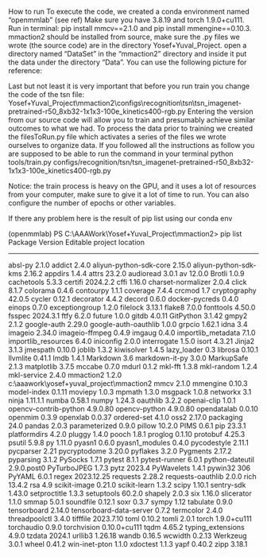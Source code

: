 
How to run
To execute the code, we created a conda environment named “openmmlab” (see ref)
Make sure you have 3.8.19 and torch 1.9.0+cu111. Run in terminal: pip install mmcv==2.1.0 and pip install mmengine==0.10.3.
mmaction2 should be installed from source, make sure the .py files we wrote (the source code) are in the directory Yosef+Yuval_Project.
open a directory named “DataSet” in the “mmaction2” directory and inside it put the data under the directory “Data”. You can use the following picture for reference:


Last but not least it is very important that before you run train you change the code of the tsn file: Yosef+Yuval_Project\mmaction2\configs\recognition\tsn\tsn_imagenet-pretrained-r50_8xb32-1x1x3-100e_kinetics400-rgb.py
Entering the version from our source code will allow you to train and presumably achieve similar outcomes to what we had.
To process the data prior to training we created the filesToRun.py file which activates a series of the files we wrote ourselves to organize data.
If you followed all the instructions as follow you are supposed to be able to run the command in your terminal
python tools/train.py configs/recognition/tsn/tsn_imagenet-pretrained-r50_8xb32-1x1x3-100e_kinetics400-rgb.py

Notice: the train process is heavy on the GPU, and it uses a lot of resources from your computer, make sure to give it a lot of time to run.
You can also configure the number of epochs or other variables.

If there any problem here is the result of pip list using our conda env

(openmmlab) PS C:\AAAWork\Yosef+Yuval_Project\mmaction2> pip list
Package                 Version      Editable project location
----------------------- ------------ ----------------------------------------
absl-py                 2.1.0
addict                  2.4.0
aliyun-python-sdk-core  2.15.0
aliyun-python-sdk-kms   2.16.2
appdirs                 1.4.4
attrs                   23.2.0
audioread               3.0.1
av                      12.0.0
Brotli                  1.0.9
cachetools              5.3.3
certifi                 2024.2.2
cffi                    1.16.0
charset-normalizer      2.0.4
click                   8.1.7
colorama                0.4.6
contourpy               1.1.1
coverage                7.4.4
crcmod                  1.7
cryptography            42.0.5
cycler                  0.12.1
decorator               4.4.2
decord                  0.6.0
docker-pycreds          0.4.0
einops                  0.7.0
exceptiongroup          1.2.0
filelock                3.13.1
flake8                  7.0.0
fonttools               4.50.0
fsspec                  2024.3.1
ftfy                    6.2.0
future                  1.0.0
gitdb                   4.0.11
GitPython               3.1.42
gmpy2                   2.1.2
google-auth             2.29.0
google-auth-oauthlib    1.0.0
grpcio                  1.62.1
idna                    3.4
imageio                 2.34.0
imageio-ffmpeg          0.4.9
imgaug                  0.4.0
importlib_metadata      7.1.0
importlib_resources     6.4.0
iniconfig               2.0.0
interrogate             1.5.0
isort                   4.3.21
Jinja2                  3.1.3
jmespath                0.10.0
joblib                  1.3.2
kiwisolver              1.4.5
lazy_loader             0.3
librosa                 0.10.1
llvmlite                0.41.1
lmdb                    1.4.1
Markdown                3.6
markdown-it-py          3.0.0
MarkupSafe              2.1.3
matplotlib              3.7.5
mccabe                  0.7.0
mdurl                   0.1.2
mkl-fft                 1.3.8
mkl-random              1.2.4
mkl-service             2.4.0
mmaction2               1.2.0        c:\aaawork\yosef+yuval_project\mmaction2
mmcv                    2.1.0
mmengine                0.10.3
model-index             0.1.11
moviepy                 1.0.3
mpmath                  1.3.0
msgpack                 1.0.8
networkx                3.1
ninja                   1.11.1.1
numba                   0.58.1
numpy                   1.24.3
oauthlib                3.2.2
openai-clip             1.0.1
opencv-contrib-python   4.9.0.80
opencv-python           4.9.0.80
opendatalab             0.0.10
openmim                 0.3.9
openxlab                0.0.37
ordered-set             4.1.0
oss2                    2.17.0
packaging               24.0
pandas                  2.0.3
parameterized           0.9.0
pillow                  10.2.0
PIMS                    0.6.1
pip                     23.3.1
platformdirs            4.2.0
pluggy                  1.4.0
pooch                   1.8.1
proglog                 0.1.10
protobuf                4.25.3
psutil                  5.9.8
py                      1.11.0
pyasn1                  0.6.0
pyasn1_modules          0.4.0
pycodestyle             2.11.1
pycparser               2.21
pycryptodome            3.20.0
pyflakes                3.2.0
Pygments                2.17.2
pyparsing               3.1.2
PySocks                 1.7.1
pytest                  8.1.1
pytest-runner           6.0.1
python-dateutil         2.9.0.post0
PyTurboJPEG             1.7.3
pytz                    2023.4
PyWavelets              1.4.1
pywin32                 306
PyYAML                  6.0.1
regex                   2023.12.25
requests                2.28.2
requests-oauthlib       2.0.0
rich                    13.4.2
rsa                     4.9
scikit-image            0.21.0
scikit-learn            1.3.2
scipy                   1.10.1
sentry-sdk              1.43.0
setproctitle            1.3.3
setuptools              60.2.0
shapely                 2.0.3
six                     1.16.0
slicerator              1.1.0
smmap                   5.0.1
soundfile               0.12.1
soxr                    0.3.7
sympy                   1.12
tabulate                0.9.0
tensorboard             2.14.0
tensorboard-data-server 0.7.2
termcolor               2.4.0
threadpoolctl           3.4.0
tifffile                2023.7.10
toml                    0.10.2
tomli                   2.0.1
torch                   1.9.0+cu111
torchaudio              0.9.0
torchvision             0.10.0+cu111
tqdm                    4.65.2
typing_extensions       4.9.0
tzdata                  2024.1
urllib3                 1.26.18
wandb                   0.16.5
wcwidth                 0.2.13
Werkzeug                3.0.1
wheel                   0.41.2
win-inet-pton           1.1.0
xdoctest                1.1.3
yapf                    0.40.2
zipp                    3.18.1
